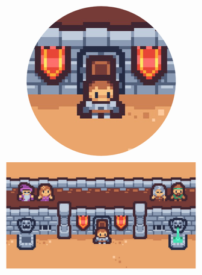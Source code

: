 <div align="center">
        
<img src="art/Export/logo.jpg" style="border-radius:50%">

</div>

![Caveat Manager](art/Export/background.jpg)
